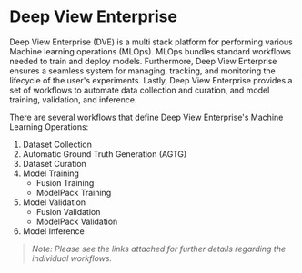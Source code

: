 # Deep View Enterprise

Deep View Enterprise (DVE) is a multi stack platform for performing various Machine learning operations (MLOps). MLOps bundles standard workflows needed to train and deploy models. Furthermore, Deep View Enterprise ensures a seamless system for managing, tracking, and monitoring the lifecycle of the user's experiments. Lastly, Deep View Enterprise provides a set of workflows to automate data collection and curation, and model training, validation, and inference.

There are several workflows that define Deep View Enterprise's Machine Learning Operations:

1. Dataset Collection
2. Automatic Ground Truth Generation (AGTG)
3. Dataset Curation
4. Model Training
    - Fusion Training
    - ModelPack Training
5. Model Validation
    - Fusion Validation
    - ModelPack Validation
6. Model Inference

> *Note:*
> *Please see the links attached for further details regarding the individual workflows.*
